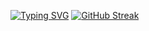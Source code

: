 [![Typing SVG](https://readme-typing-svg.demolab.com?font=Roboto+Slab&pause=1000&center=true&vCenter=true&width=455&lines=Cross-Platform+Mobile+Application+Developer;Started+with+React+Native;Currently+I'm+focused+in+developing+with+Flutter;Chill+_+Code+_+Coffee)](https://git.io/typing-svg)
[![GitHub Streak](https://streak-stats.demolab.com?user=chitkoo&theme=one-dark-pro&hide_border=true)](https://git.io/streak-stats)
